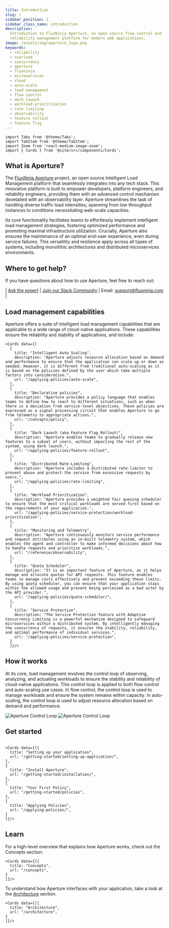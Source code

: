 ```yaml
---
title: Introduction
slug: /
sidebar_position: 1
sidebar_class_name: introduction
description:
  Introduction to FluxNinja Aperture, an open source flow control and
  reliability management platform for modern web applications.
image: /assets/img/aperture_logo.png
keywords:
  - reliability
  - overload
  - concurrency
  - aperture
  - fluxninja
  - microservices
  - cloud
  - auto-scale
  - load management
  - flow control
  - dark launch
  - workload prioritization
  - rate limiting
  - observability
  - feature rollout
  - feature flag
---
```


```mdx-code-block
import Tabs from '@theme/Tabs';
import TabItem from '@theme/TabItem';
import Zoom from 'react-medium-image-zoom';
import { Cards } from '@site/src/components/Cards';
```

## What is Aperture?

The [FluxNinja Aperture](https://github.com/fluxninja/aperture) project, an open
source Intelligent Load Management platform that seamlessly integrates into any
tech stack. This innovative platform is built to empower developers, platform
engineers, and reliability engineers, providing them with an advanced control
mechanism dovetailed with an observability layer. Aperture streamlines the task
of handling diverse traffic load intensities, spanning from low throughput
instances to conditions necessitating web-scale capacities.

Its core functionality facilitates teams to effortlessly implement intelligent
load management strategies, fostering optimized performance and promoting
maximal infrastructure utilization. Crucially, Aperture also ensures the
maintenance of an optimal end-user experience, even during service failures.
This versatility and resilience apply across all types of systems, including
monolithic architectures and distributed microservices environments.

<!-- vale off -->

## Where to get help?

<!-- vale on -->

If you have questions about how to use Aperture, feel free to reach out:

| [Ask the expert](https://calendly.com/desaijai/fluxninja-meeting) |
[Join our Slack Community](https://join.slack.com/t/fluxninja-aperture/shared_invite/zt-1vm2t2yjb-AG8rzKkB5TpPmqihJB6YYw)
| Email: [support@fluxninja.com](mailto:support@fluxninja.com) |

## Load management capabilities

Aperture offers a suite of intelligent load management capabilities that are
applicable to a wide range of cloud-native applications. These capabilities
ensure the reliability and stability of applications, and include:

```mdx-code-block
<Cards data={[
  {
    title: "Intelligent Auto Scaling",
    description: "Aperture adjusts resource allocation based on demand and performance to ensure that the application can scale up or down as needed; However, it is different from traditional auto-scaling as it is based on the policies defined by the user which take multiple factors into consideration.",
    url: "/applying-policies/auto-scale",
  },
  {
    title: "Declarative policies",
    description: "Aperture provides a policy language that enables teams to define how to react to different situations, such as when there is a deviation from service-level objectives. These policies are expressed as a signal processing circuit that enables Aperture to go from telemetry to appropriate actions.",
    url: "/concepts/policy",
  },
  {
    title: "Dark Launch (aka Feature Flag Rollout)",
    description: "Aperture enables teams to gradually release new features to a subset of users, without impacting the rest of the system, using dark launch.",
    url: "/applying-policies/feature-rollout",
  },
  {
    title: "Distributed Rate-Limiting",
    description: "Aperture includes a distributed rate-limiter to prevent abuse and protect the service from excessive requests by users.",
    url: "/applying-policies/rate-limiting",
  },
  {
    title: "Workload Prioritization",
    description: "Aperture provides a weighted fair queuing scheduler to ensure that the most critical workloads are served first based on the requirements of your application.",
    url: "/applying-policies/service-protection/workload-prioritization",
  },
  {
    title: "Monitoring and Telemetry",
    description: "Aperture continuously monitors service performance and request attributes using an in-built telemetry system, which enables the agent and controller to make informed decisions about how to handle requests and prioritize workloads.",
    url: "/reference/observability",
  },
  {
    title: "Quota Scheduler",
    description: "It is an important feature of Aperture, as it helps manage and allocate quotas for API requests. This feature enables teams to manage costs effectively and prevent exceeding these limits. By using quota scheduler, you can ensure that your application stays within the allowed usage and prevent being perceived as a bad actor by the API provider.",
    url: "/applying-policies/quota-scheduler/",
  },
  {
    title: "Service Protection",
    description: "The Service Protection feature with Adaptive Concurrency Limiting is a powerful mechanism designed to safeguard microservices within a distributed system. By intelligently managing the concurrency of requests, it ensures the stability, reliability, and optimal performance of individual services.",
    url: "/applying-policies/service-protection",
  }
  ]}/>
```

## How it works

At its core, load management involves the control loop of observing, analyzing,
and actuating workloads to ensure the stability and reliability of cloud-native
applications. This control loop is applied to both flow control and auto-scaling
use cases. In flow control, the control loop is used to manage workloads and
ensure the system remains within capacity. In auto-scaling, the control loop is
used to adjust resource allocation based on demand and performance.

![Aperture Control Loop](assets/img/oaalight.png#gh-light-mode-only)
![Aperture Control Loop](assets/img/oaadark.png#gh-dark-mode-only)

## Get started

```mdx-code-block

<Cards data={[{
  title: "Setting up your application",
  url: "/getting-started/setting-up-application/",
},
{
  title: "Install Aperture",
  url: "/getting-started/installation/",
},
{
  title: "Your First Policy",
  url: "/getting-started/policies",
},
{
  title: "Applying Policies",
  url: "/applying-policies/",
}
]}/>

```

## Learn

For a high-level overview that explains how Aperture works, check out the
Concepts section:

```mdx-code-block
<Cards data={[{
  title: "Concepts",
  url: "/concepts",
}
]}/>
```

<!-- vale off -->

To understand how Aperture interfaces with your application, take a look at the
[Architecture](/architecture/architecture.md) section.

```mdx-code-block
<Cards data={[{
  title: "Architecture",
  url: "/architecture",
}
]}/>
```
